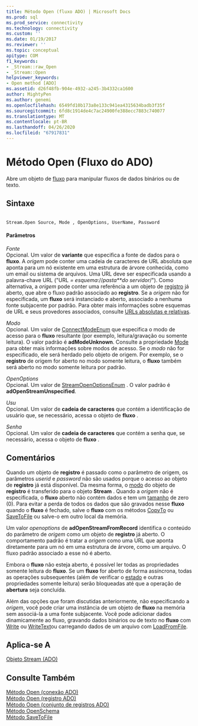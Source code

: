 ```yaml
---
title: Método Open (fluxo ADO) | Microsoft Docs
ms.prod: sql
ms.prod_service: connectivity
ms.technology: connectivity
ms.custom: ''
ms.date: 01/19/2017
ms.reviewer: ''
ms.topic: conceptual
apitype: COM
f1_keywords:
- _Stream::raw_Open
- _Stream::Open
helpviewer_keywords:
- Open method [ADO]
ms.assetid: d26f48fb-904e-4932-a245-3b4332ca1600
author: MightyPen
ms.author: genemi
ms.openlocfilehash: 6549fd10b173a8e133c941ea4315634badb3f35f
ms.sourcegitcommit: 6fd8c1914de4c7ac24900fe388ecc7883c740077
ms.translationtype: MT
ms.contentlocale: pt-BR
ms.lasthandoff: 04/26/2020
ms.locfileid: "67917831"
---
```

# <a name="open-method-ado-stream"></a>Método Open (Fluxo do ADO)
Abre um objeto de [fluxo](../../../ado/reference/ado-api/stream-object-ado.md) para manipular fluxos de dados binários ou de texto.  
  
## <a name="syntax"></a>Sintaxe  
  
```  
  
Stream.Open Source, Mode , OpenOptions, UserName, Password  
```  
  
#### <a name="parameters"></a>Parâmetros  
 *Fonte*  
 Opcional. Um valor de **variante** que especifica a fonte de dados para o **fluxo**. A *origem* pode conter uma cadeia de caracteres de URL absoluta que aponta para um nó existente em uma estrutura de árvore conhecida, como um email ou sistema de arquivos. Uma URL deve ser especificada usando a palavra-chave URL ("URL *= esquema*://*pasta**do servidor*/"). Como alternativa, a *origem* pode conter uma referência a um objeto de [registro](../../../ado/reference/ado-api/record-object-ado.md) já aberto, que abre o fluxo padrão associado ao **registro**. Se a *origem* não for especificada, um **fluxo** será instanciado e aberto, associado a nenhuma fonte subjacente por padrão. Para obter mais informações sobre esquemas de URL e seus provedores associados, consulte [URLs absolutas e relativas](../../../ado/guide/data/absolute-and-relative-urls.md).  
  
 *Modo*  
 Opcional. Um valor de [ConnectModeEnum](../../../ado/reference/ado-api/connectmodeenum.md) que especifica o modo de acesso para o **fluxo** resultante (por exemplo, leitura/gravação ou somente leitura). O valor padrão é **adModeUnknown**. Consulte a propriedade [Mode](../../../ado/reference/ado-api/mode-property-ado.md) para obter mais informações sobre modos de acesso. Se o *modo* não for especificado, ele será herdado pelo objeto de origem. Por exemplo, se o **registro** de origem for aberto no modo somente leitura, o **fluxo** também será aberto no modo somente leitura por padrão.  
  
 *OpenOptions*  
 Opcional. Um valor de [StreamOpenOptionsEnum](../../../ado/reference/ado-api/streamopenoptionsenum.md) . O valor padrão é **adOpenStreamUnspecified**.  
  
 *Usu*  
 Opcional. Um valor de **cadeia de caracteres** que contém a identificação de usuário que, se necessário, acessa o objeto de **fluxo** .  
  
 *Senha*  
 Opcional. Um valor de **cadeia de caracteres** que contém a senha que, se necessário, acessa o objeto de **fluxo** .  
  
## <a name="remarks"></a>Comentários  
 Quando um objeto de **registro** é passado como o parâmetro de origem, os parâmetros *userid* e *password* não são usados porque o acesso ao objeto de **registro** já está disponível. Da mesma forma, o [modo](../../../ado/reference/ado-api/mode-property-ado.md) do objeto de **registro** é transferido para o objeto **Stream** . Quando a *origem* não é especificada, o **fluxo** aberto não contém dados e tem um [tamanho](../../../ado/reference/ado-api/size-property-ado-stream.md) de zero (0). Para evitar a perda de todos os dados que são gravados nesse **fluxo** quando o **fluxo** é fechado, salve o **fluxo** com os métodos [CopyTo](../../../ado/reference/ado-api/copyto-method-ado.md) ou [SaveToFile](../../../ado/reference/ado-api/savetofile-method.md) ou salve-o em outro local da memória.  
  
 Um valor *openoptions* de **adOpenStreamFromRecord** identifica o conteúdo do parâmetro de *origem* como um objeto de **registro** já aberto. O comportamento padrão é tratar a *origem* como uma URL que aponta diretamente para um nó em uma estrutura de árvore, como um arquivo. O fluxo padrão associado a esse nó é aberto.  
  
 Embora o **fluxo** não esteja aberto, é possível ler todas as propriedades somente leitura do **fluxo**. Se um **fluxo** for aberto de forma assíncrona, todas as operações subsequentes (além de verificar o [estado](../../../ado/reference/ado-api/state-property-ado.md) e outras propriedades somente leitura) serão bloqueadas até que a operação de **abertura** seja concluída.  
  
 Além das opções que foram discutidas anteriormente, não especificando a *origem*, você pode criar uma instância de um objeto de **fluxo** na memória sem associá-la a uma fonte subjacente. Você pode adicionar dados dinamicamente ao fluxo, gravando dados binários ou de texto no **fluxo** com [Write](../../../ado/reference/ado-api/write-method.md) ou [WriteText](../../../ado/reference/ado-api/writetext-method.md)ou carregando dados de um arquivo com [LoadFromFile](../../../ado/reference/ado-api/loadfromfile-method-ado.md).  
  
## <a name="applies-to"></a>Aplica-se A  
 [Objeto Stream (ADO)](../../../ado/reference/ado-api/stream-object-ado.md)  
  
## <a name="see-also"></a>Consulte Também  
 [Método Open (conexão ADO)](../../../ado/reference/ado-api/open-method-ado-connection.md)   
 [Método Open (registro ADO)](../../../ado/reference/ado-api/open-method-ado-record.md)   
 [Método Open (conjunto de registros ADO)](../../../ado/reference/ado-api/open-method-ado-recordset.md)   
 [Método OpenSchema](../../../ado/reference/ado-api/openschema-method.md)   
 [Método SaveToFile](../../../ado/reference/ado-api/savetofile-method.md)
